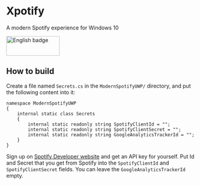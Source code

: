 # Xpotify
A modern Spotify experience for Windows 10

<a href='//www.microsoft.com/store/apps/9N1N68MC7FXR?cid=storebadge&ocid=badge'><img src='https://assets.windowsphone.com/85864462-9c82-451e-9355-a3d5f874397a/English_get-it-from-MS_InvariantCulture_Default.png' alt='English badge' width="142" height="52"/></a>

## How to build

Create a file named `Secrets.cs` in the `ModernSpotifyUWP/` directory, and put the following content into it:

    namespace ModernSpotifyUWP
    {
        internal static class Secrets
        {
            internal static readonly string SpotifyClientId = "";
            internal static readonly string SpotifyClientSecret = "";
            internal static readonly string GoogleAnalyticsTrackerId = "";
        }
    }

Sign up on [Spotify Developer website](https://developer.spotify.com/) and get an API key for yourself. Put Id and Secret that you get from Spotify into the `SpotifyClientId` and `SpotifyClientSecret` fields. You can leave the `GoogleAnalyticsTrackerId` empty.


